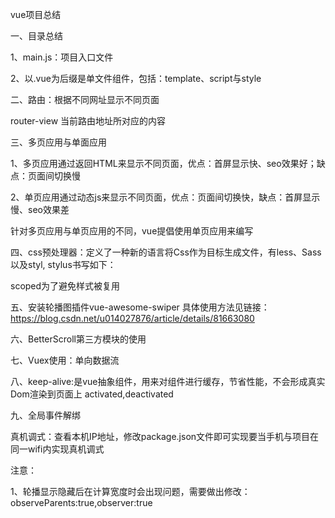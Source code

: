 vue项目总结

一、目录总结

  1、main.js：项目入口文件

  2、以.vue为后缀是单文件组件，包括：template、script与style

二、路由：根据不同网址显示不同页面

  router-view 当前路由地址所对应的内容

三、多页应用与单面应用

  1、多页应用通过返回HTML来显示不同页面，优点：首屏显示快、seo效果好；缺点：页面间切换慢

  2、单页应用通过动态js来显示不同页面，优点：页面间切换快，缺点：首屏显示慢、seo效果差

  针对多页应用与单页应用的不同，vue提倡使用单页应用来编写

四、css预处理器：定义了一种新的语言将Css作为目标生成文件，有less、Sass以及styl, stylus书写如下：

  <style lang='stylus' scoped></style> scoped为了避免样式被复用

五、安装轮播图插件vue-awesome-swiper   具体使用方法见链接：https://blog.csdn.net/u014027876/article/details/81663080

六、BetterScroll第三方模块的使用

七、Vuex使用：单向数据流

八、keep-alive:是vue抽象组件，用来对组件进行缓存，节省性能，不会形成真实Dom渲染到页面上 activated,deactivated

九、全局事件解绑

真机调式：查看本机IP地址，修改package.json文件即可实现要当手机与项目在同一wifi内实现真机调式

注意：
  
  1、轮播显示隐藏后在计算宽度时会出现问题，需要做出修改：observeParents:true,observer:true
